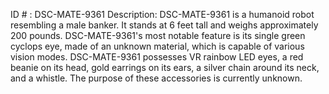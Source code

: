 ID # : DSC-MATE-9361
Description: DSC-MATE-9361 is a humanoid robot resembling a male banker. It stands at 6 feet tall and weighs approximately 200 pounds. DSC-MATE-9361's most notable feature is its single green cyclops eye, made of an unknown material, which is capable of various vision modes. DSC-MATE-9361 possesses VR rainbow LED eyes, a red beanie on its head, gold earrings on its ears, a silver chain around its neck, and a whistle. The purpose of these accessories is currently unknown.